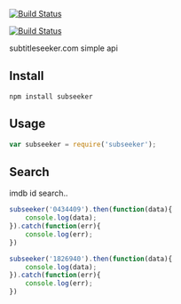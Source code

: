[![Build Status](http://img.shields.io/travis/ayhankuru/subseeker.svg?style=flat-square)](https://travis-ci.org/ayhankuru/subseeker)


[![Build Status](https://img.shields.io/david/ayhankuru/subseeker.svg?style=flat-square)](https://david-dm.org/ayhankuru/subseeker)


subtitleseeker.com simple api


## Install

```
npm install subseeker
```

## Usage

```js
var subseeker = require('subseeker');
```

## Search

imdb id search..

```js
subseeker('0434409').then(function(data){
	console.log(data);
}).catch(function(err){
	console.log(err);
})
```

```js
subseeker('1826940').then(function(data){
	console.log(data);
}).catch(function(err){
	console.log(err);
})
```

